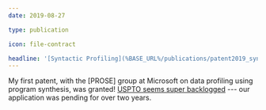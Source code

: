 ```yaml
---
date: 2019-08-27

type: publication

icon: file-contract

headline: '[Syntactic Profiling](%BASE_URL%/publications/patent2019_syntactic-profiling) Patent Granted'
---
```


My first patent, with the [PROSE] group at Microsoft
on data profiling using program synthesis, was granted!
[USPTO seems super backlogged](https://www.uspto.gov/dashboards/patents/main.dashxml) ---
our application was pending for over two years.